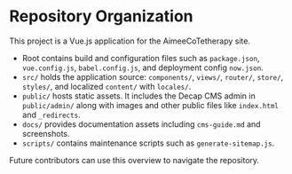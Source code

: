 # Repository Organization

This project is a Vue.js application for the AimeeCoTetherapy site.

- Root contains build and configuration files such as `package.json`, `vue.config.js`, `babel.config.js`, and deployment config `now.json`.
- `src/` holds the application source: `components/`, `views/`, `router/`, `store/`, `styles/`, and localized `content/` with `locales/`.
- `public/` hosts static assets. It includes the Decap CMS admin in `public/admin/` along with images and other public files like `index.html` and `_redirects`.
- `docs/` provides documentation assets including `cms-guide.md` and screenshots.
- `scripts/` contains maintenance scripts such as `generate-sitemap.js`.

Future contributors can use this overview to navigate the repository.
